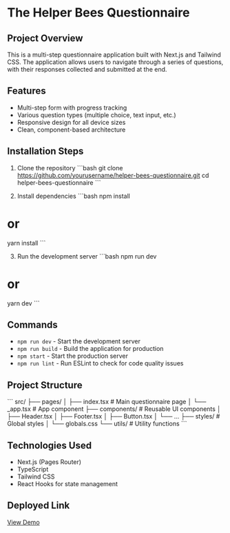 # The Helper Bees Questionnaire

## Project Overview
This is a multi-step questionnaire application built with Next.js and Tailwind CSS. The application allows users to navigate through a series of questions, with their responses collected and submitted at the end.

## Features
- Multi-step form with progress tracking
- Various question types (multiple choice, text input, etc.)
- Responsive design for all device sizes
- Clean, component-based architecture

## Installation Steps
1. Clone the repository
\`\`\`bash
git clone https://github.com/yourusername/helper-bees-questionnaire.git
cd helper-bees-questionnaire
\`\`\`

2. Install dependencies
\`\`\`bash
npm install
# or
yarn install
\`\`\`

3. Run the development server
\`\`\`bash
npm run dev
# or
yarn dev
\`\`\`

## Commands
- `npm run dev` - Start the development server
- `npm run build` - Build the application for production
- `npm start` - Start the production server
- `npm run lint` - Run ESLint to check for code quality issues

## Project Structure
\`\`\`
src/
├── pages/
│   ├── index.tsx      # Main questionnaire page
│   └── _app.tsx       # App component
├── components/        # Reusable UI components
│   ├── Header.tsx
│   ├── Footer.tsx
│   ├── Button.tsx
│   └── ...
├── styles/            # Global styles
│   └── globals.css
└── utils/             # Utility functions
\`\`\`

## Technologies Used
- Next.js (Pages Router)
- TypeScript
- Tailwind CSS
- React Hooks for state management

## Deployed Link
[View Demo](https://helper-bees-questionnaire.vercel.app)
